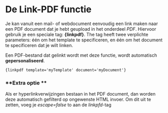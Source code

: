 # De Link-PDF functie

Je kan vanuit een mail- of webdocument eenvoudig een link maken naar een
PDF document dat je hebt geupload in het onderdeel *PDF*. Hiervoor
gebruik je een speciale tag: **{linkpdf}**. The tag heeft twee
verplichte parameters: één om het template te specificeren, en één om
het document te specificeren dat je wilt linken.

Een PDF-bestand dat gelinkt wordt met deze functie, wordt automatisch
**gepersonaliseerd**.

`{linkpdf template='myTemplate' document='myDocument'} `

### **Extra optie **

Als er hyperlinkverwijzingen bestaan in het PDF document, dan worden
deze automatisch gefilterd op ongewenste HTML invoer. Om dit uit te
zetten, voeg je *escape=false* to aan de *linkpfd*-tag
